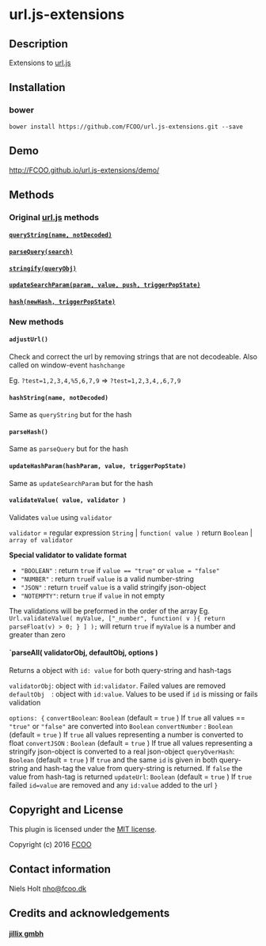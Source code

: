 # url.js-extensions
[url.js]: https://github.com/jillix/url.js


## Description
Extensions to [url.js]

## Installation
### bower
`bower install https://github.com/FCOO/url.js-extensions.git --save`

## Demo
http://FCOO.github.io/url.js-extensions/demo/ 

## Methods

### Original [url.js] methods

#### [`queryString(name, notDecoded)`](https://github.com/jillix/url.js#querystringname-notdecoded)

#### [`parseQuery(search)`](https://github.com/jillix/url.js#parsequerysearch)

#### [`stringify(queryObj)`](https://github.com/jillix/url.js#stringifyqueryobj)

#### [`updateSearchParam(param, value, push, triggerPopState)`](https://github.com/jillix/url.js#updatesearchparamparam-value-push-triggerpopstate)

#### [`hash(newHash, triggerPopState)`](https://github.com/jillix/url.js#hashnewhash-triggerpopstate)


### New methods

#### `adjustUrl()`
Check and correct the url by removing strings that are not decodeable. 
Also called on window-event `hashchange`

Eg. `?test=1,2,3,4,%5,6,7,9` => `?test=1,2,3,4,,6,7,9`

#### `hashString(name, notDecoded)`
Same as `queryString` but for the hash

#### `parseHash()`
Same as `parseQuery` but for the hash

#### `updateHashParam(hashParam, value, triggerPopState)`
Same as `updateSearchParam` but for the hash

#### `validateValue( value, validator )`
Validates `value` using `validator`

 `validator` = regular expression `String` | `function( value )` return `Boolean` | `array of validator`

**Special validator to validate format**
- `"BOOLEAN"` : return `true` if `value == "true"` or `value = "false"`
- `"NUMBER"`  : return `true`if `value` is a valid number-string
- `"JSON"`    : return `true`if `value` is a valid stringify json-object
- `"NOTEMPTY"`: return `true` if `value` in not empty

The validations will be preformed in the order of the array 
Eg. `Url.validateValue( myValue, ["_number", function( v ){ return parseFloat(v) > 0; } ] );` will return `true` if `myValue` is a number and greater than zero



#### `parseAll( validatorObj, defaultObj, options )

Returns a object with `id: value` for both query-string and hash-tags

`validatorObj`: object with `id:validator`. Failed values are removed 
`defaultObj  `: object with `id:value`. Values to be used if `id` is missing or fails validation 

`options: {`
`convertBoolean`: `Boolean` (default = `true` ) If `true` all values == `"true"` or `"false"` are converted into `Boolean`
`convertNumber` : `Boolean` (default = `true`  ) If `true` all values representing a number is converted to float
`convertJSON`  : `Boolean` (default = `true` ) If true all values representing a stringify json-object is converted to a real json-object
`queryOverHash`: `Boolean` (default = `true` ) If `true` and the same `id` is given in both query-string and hash-tag the value from query-string is returned. If `false` the value from hash-tag is returned
`updateUrl`: `Boolean` (default = `true` ) If `true` failed `id=value` are removed and any `id:value` added to the url
`}`


## Copyright and License
This plugin is licensed under the [MIT license](https://github.com/FCOO/url.js-extensions/LICENSE).

Copyright (c) 2016 [FCOO](https://github.com/FCOO)

## Contact information

Niels Holt nho@fcoo.dk


## Credits and acknowledgements
#### [jillix gmbh](https://github.com/jillix)